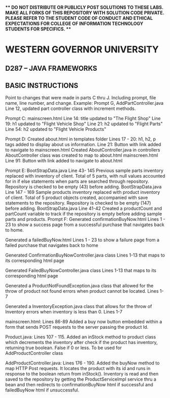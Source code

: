 <strong>** DO NOT DISTRIBUTE OR PUBLICLY POST SOLUTIONS TO THESE LABS. MAKE ALL FORKS OF THIS REPOSITORY WITH SOLUTION CODE PRIVATE. PLEASE REFER TO THE STUDENT CODE OF CONDUCT AND ETHICAL EXPECTATIONS FOR COLLEGE OF INFORMATION TECHNOLOGY STUDENTS FOR SPECIFICS. ** </strong>

# WESTERN GOVERNOR UNIVERSITY 
## D287 – JAVA FRAMEWORKS

## BASIC INSTRUCTIONS
Point to changes that were made in parts C thru J. Including prompt, file name, line number, and change.
Example: Prompt G, AddPartController.java Line 12, updated part controller class with increment methods.

Prompt C: mainscreen.html Line 14: title updated to "The Flight Shop"
                          Line 19: h1 updated to "Flight Vehicle Shop"
                          Line 21: h2 updated to "Flight Parts"
                          Line 54: h2 updated to "Flight Vehicle Products"

Prompt D: Created about.html in templates folder
                          Lines 17 - 20: h1, h2, p tags added to display about us information.
                          Line 21: Button with link added to navigate to mainscreen.html
          Created AboutController.java in controllers
                          AboutController class was created to map to about.html 
          mainscreen.html Line 91: Button with link added to navigate to about.html

Prompt E: BootStrapData.java Line 43- 145 Previous sample parts inventory                                   replaced with inventory of client. Total of 5                                     parts, with null values accounted for in if                                 else statements when parts are searched                                     through repository. Repository is checked to                                be empty (43) before adding.
            BootStrapData.java Line 147 - 169 Sample products inventory                         replaced with product inventory of client.                       Total of 5 product objects created,                             accompanied with save statements to the                           repository. Repository is checked to be empty                      (147) before adding.
            BootStrapData.java Line 41-42 Created a productCount and                            partCount variable to track if the repository                   is empty before adding sample parts and                         products.
Prompt F: Generated confirmationBuyNow.html Lines 1 - 23 to show a success page from a successful purchase that navigates back to home.

  Generated a failedBuyNow.html Lines 1 - 23 to show a failure page from a failed purchase that navigates back to home

  Generated ConfirmationBuyNowController.java class Lines 1-13 that maps to its corresponding html page

  Generated FailedBuyNowController.java class Lines 1-13 that maps to its corresponding html page

  Generated a ProductNotFoundException.java class that allowed for the throw of product not found errors when product cannot be located. Lines 1-7

  Generated a InventoryException.java class that allows for the throw of Inventory errors when inventory is less than 0. Lines 1-7

  mainscreen.html: Lines 86-89 Added a buy now button embedded within a form that sends POST requests to the server passing the product Id. 

  Product.java: Lines 107 - 115. Added an inStock method to product class which decrements the inventory after check if the product has inventory, returning true boolean. False if 0 or less. To be used for AddProductController class

  AddProductController.java: Lines 176 - 190. Added the buyNow method to map HTTP Post requests. It locates the product with its id and runs in response to the boolean return from inStock(). Inventory is read and then saved to the repository by getting the ProductServiceImpl service thru a bean and then redirects to confirmationBuyNow html if successful and failedBuyNow html if unsuccessful.
            

